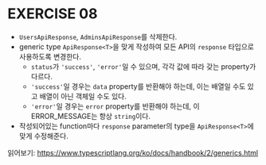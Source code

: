 # EXERCISE 08

- ```UsersApiResponse```, ```AdminsApiResponse```를 삭제한다.
- generic type ```ApiResponse<T>```을 맞게 작성하여 모든 API의 ```response``` 타입으로 사용하도록 변경한다.
  - ```status```가 ```'success'```, ```'error'```일 수 있으며, 각각 값에 따라 갖는 property가 다르다.
  - ```'success'```일 경우는 ```data``` property를 반환해야 하는데, 이는 배열일 수도 있고 배열이 아닌 객체일 수도 있다.
  - ```'error'```일 경우는 ```error``` property를 반환해야 하는데, 이 ERROR_MESSAGE는 항상 ```string```이다.
- 작성되어있는 function마다 ```response``` parameter의 type을 ```ApiResponse<T>```에 맞게 수정해준다.

읽어보기: https://www.typescriptlang.org/ko/docs/handbook/2/generics.html